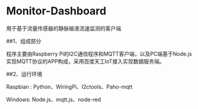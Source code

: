 
# Monitor-Dashboard
  用于基于流量传感器的静脉输液流速监测的客户端
  
##1、组成部分

  程序主要由Raspberry Pi的I2C通信程序和MQTT客户端，以及PC端基于Node.js实现MQTT协议的APP构成，采用百度天工IoT接入实现数据服务端。
  
##2、运行环境

  Raspbian : Python、WiringPi、I2ctools、Paho-mqtt
  
  Windows: Node.js、mqtt.js、node-red
